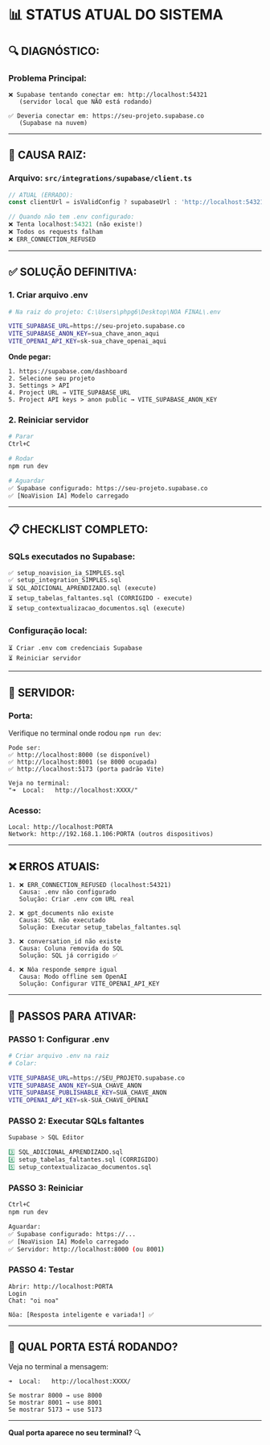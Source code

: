 # 📊 STATUS ATUAL DO SISTEMA

## 🔍 **DIAGNÓSTICO:**

### **Problema Principal:**
```
❌ Supabase tentando conectar em: http://localhost:54321
   (servidor local que NÃO está rodando)

✅ Deveria conectar em: https://seu-projeto.supabase.co
   (Supabase na nuvem)
```

---

## 🚨 **CAUSA RAIZ:**

### **Arquivo: `src/integrations/supabase/client.ts`**

```typescript
// ATUAL (ERRADO):
const clientUrl = isValidConfig ? supabaseUrl : 'http://localhost:54321'

// Quando não tem .env configurado:
❌ Tenta localhost:54321 (não existe!)
❌ Todos os requests falham
❌ ERR_CONNECTION_REFUSED
```

---

## ✅ **SOLUÇÃO DEFINITIVA:**

### **1. Criar arquivo .env**

```bash
# Na raiz do projeto: C:\Users\phpg6\Desktop\NOA FINAL\.env

VITE_SUPABASE_URL=https://seu-projeto.supabase.co
VITE_SUPABASE_ANON_KEY=sua_chave_anon_aqui
VITE_OPENAI_API_KEY=sk-sua_chave_openai_aqui
```

**Onde pegar:**
```
1. https://supabase.com/dashboard
2. Selecione seu projeto
3. Settings > API
4. Project URL → VITE_SUPABASE_URL
5. Project API keys > anon public → VITE_SUPABASE_ANON_KEY
```

### **2. Reiniciar servidor**

```bash
# Parar
Ctrl+C

# Rodar
npm run dev

# Aguardar
✅ Supabase configurado: https://seu-projeto.supabase.co
✅ [NoaVision IA] Modelo carregado
```

---

## 📋 **CHECKLIST COMPLETO:**

### **SQLs executados no Supabase:**
```
✅ setup_noavision_ia_SIMPLES.sql
✅ setup_integration_SIMPLES.sql
⏳ SQL_ADICIONAL_APRENDIZADO.sql (execute)
⏳ setup_tabelas_faltantes.sql (CORRIGIDO - execute)
⏳ setup_contextualizacao_documentos.sql (execute)
```

### **Configuração local:**
```
⏳ Criar .env com credenciais Supabase
⏳ Reiniciar servidor
```

---

## 🎯 **SERVIDOR:**

### **Porta:**
Verifique no terminal onde rodou `npm run dev`:

```
Pode ser:
✅ http://localhost:8000 (se disponível)
✅ http://localhost:8001 (se 8000 ocupada)
✅ http://localhost:5173 (porta padrão Vite)

Veja no terminal:
"➜  Local:   http://localhost:XXXX/"
```

### **Acesso:**
```
Local: http://localhost:PORTA
Network: http://192.168.1.106:PORTA (outros dispositivos)
```

---

## ❌ **ERROS ATUAIS:**

```
1. ❌ ERR_CONNECTION_REFUSED (localhost:54321)
   Causa: .env não configurado
   Solução: Criar .env com URL real

2. ❌ gpt_documents não existe
   Causa: SQL não executado
   Solução: Executar setup_tabelas_faltantes.sql

3. ❌ conversation_id não existe
   Causa: Coluna removida do SQL
   Solução: SQL já corrigido ✅

4. ❌ Nôa responde sempre igual
   Causa: Modo offline sem OpenAI
   Solução: Configurar VITE_OPENAI_API_KEY
```

---

## 🚀 **PASSOS PARA ATIVAR:**

### **PASSO 1: Configurar .env**

```bash
# Criar arquivo .env na raiz
# Colar:

VITE_SUPABASE_URL=https://SEU_PROJETO.supabase.co
VITE_SUPABASE_ANON_KEY=SUA_CHAVE_ANON
VITE_SUPABASE_PUBLISHABLE_KEY=SUA_CHAVE_ANON
VITE_OPENAI_API_KEY=sk-SUA_CHAVE_OPENAI
```

### **PASSO 2: Executar SQLs faltantes**

```sql
Supabase > SQL Editor

3️⃣ SQL_ADICIONAL_APRENDIZADO.sql
4️⃣ setup_tabelas_faltantes.sql (CORRIGIDO)
5️⃣ setup_contextualizacao_documentos.sql
```

### **PASSO 3: Reiniciar**

```bash
Ctrl+C
npm run dev

Aguardar:
✅ Supabase configurado: https://...
✅ [NoaVision IA] Modelo carregado
✅ Servidor: http://localhost:8000 (ou 8001)
```

### **PASSO 4: Testar**

```
Abrir: http://localhost:PORTA
Login
Chat: "oi noa"

Nôa: [Resposta inteligente e variada!] ✅
```

---

## 📍 **QUAL PORTA ESTÁ RODANDO?**

Veja no terminal a mensagem:
```
➜  Local:   http://localhost:XXXX/

Se mostrar 8000 → use 8000
Se mostrar 8001 → use 8001
Se mostrar 5173 → use 5173
```

---

**Qual porta aparece no seu terminal?** 🔍
